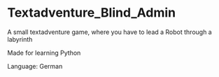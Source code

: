 # Textadventure_Blind_Admin

A small textadventure game, where you have to lead a Robot through a labyrinth

Made for learning Python

Language: German
